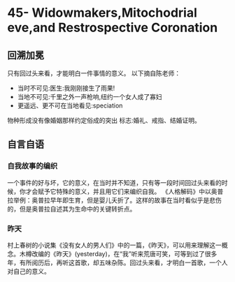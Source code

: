 # 45- Widowmakers,Mitochodrial eve,and Restrospective Coronation

## 回溯加冕

只有回过头来看，才能明白一件事情的意义。 以下摘自陈老师：

* 当时不可见:医生:我刚刚接生了雨果!
* 当地不可见:千里之外一声枪响,纽约一个女人成了寡妇
* 更遥远、更不可在当地看见:speciation

物种形成没有像婚姻那样约定俗成的突出 标志:婚礼、戒指、结婚证明。

## 自言自语

### 自我故事的编织

一个事件的好与坏，它的意义，在当时并不知道，只有等一段时间回过头来看的时候，你才会赋予它特殊的意义，并且用它们来编织自我。 《人格解码》中以奥普拉举例：奥普拉早年即生育，但是婴儿夭折了。这样的故事在当时看似乎是悲伤的，但是奥普拉自述其为生命中的关键转折点。

### 昨天

村上春树的小说集《没有女人的男人们》中的一篇，《昨天》，可以用来理解这一概念。木樽改编的《昨天》\(yesterday\)，在“我”听来荒唐可笑，可等到过了很多年，有所阅历后，再听这首歌，却五味杂陈。回过头来看，才明白一首歌，一个人对自己的意义。

